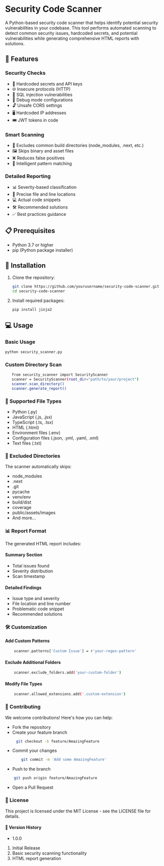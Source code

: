 # Security Code Scanner

A Python-based security code scanner that helps identify potential security vulnerabilities in your codebase. This tool performs automated scanning to detect common security issues, hardcoded secrets, and potential vulnerabilities while generating comprehensive HTML reports with solutions.

## 🚀 Features

### Security Checks
- 🔑 Hardcoded secrets and API keys
- 🌐 Insecure protocols (HTTP)
- 💉 SQL injection vulnerabilities
- 🐛 Debug mode configurations
- 🔓 Unsafe CORS settings
- 🖥️ Hardcoded IP addresses
- 🎟️ JWT tokens in code

### Smart Scanning
- 📂 Excludes common build directories (node_modules, .next, etc.)
- 🖼️ Skips binary and asset files
- ❌ Reduces false positives
- 🎯 Intelligent pattern matching

### Detailed Reporting
- 📊 Severity-based classification
- 📍 Precise file and line locations
- 💻 Actual code snippets
- 🛠️ Recommended solutions
- ✅ Best practices guidance

## 📋 Prerequisites

- Python 3.7 or higher
- pip (Python package installer)

## 🔧 Installation

1. Clone the repository:
    ```bash
    git clone https://github.com/yourusername/security-code-scanner.git
    cd security-code-scanner
    ```

2. Install required packages:
    ```bash
    pip install jinja2
    ```

## 💻 Usage

### Basic Usage
```bash
python security_scanner.py
```

### Custom Directory Scan
```bash
   from security_scanner import SecurityScanner
   scanner = SecurityScanner(root_dir="path/to/your/project")
   scanner.scan_directory()
   scanner.generate_report()
```

### 📄 Supported File Types
- Python (.py)
- JavaScript (.js, .jsx)
- TypeScript (.ts, .tsx)
- HTML (.html)
- Environment files (.env)
- Configuration files (.json, .yml, .yaml, .xml)
- Text files (.txt)

### 🚫 Excluded Directories
The scanner automatically skips:
- node_modules
- .next
- .git
- pycache
- venv/env
- build/dist
- coverage
- public/assets/images
- And more...

### 📊 Report Format
The generated HTML report includes:
#### Summary Section
- Total issues found
- Severity distribution
- Scan timestamp

#### Detailed Findings
- Issue type and severity
- File location and line number
- Problematic code snippet
- Recommended solutions

### 🛠️ Customization
#### Add Custom Patterns
```bash
    scanner.patterns['Custom Issue'] = r'your-regex-pattern'
```

#### Exclude Additional Folders
```bash
    scanner.exclude_folders.add('your-custom-folder')
```

#### Modify File Types
```bash
    scanner.allowed_extensions.add('.custom-extension')
```
### 🤝 Contributing
We welcome contributions! Here's how you can help:
- Fork the repository
- Create your feature branch 
 ```bash
      git checkout -b feature/AmazingFeature
```
- Commit your changes
  ```bash
      git commit -m 'Add some AmazingFeature'
    ```
- Push to the branch 
```bash
    git push origin feature/AmazingFeature
```
- Open a Pull Request

### 📝 License
This project is licensed under the MIT License - see the LICENSE file for details.

#### 🔄 Version History
- 1.0.0
1. Initial Release
2. Basic security scanning functionality
3. HTML report generation
